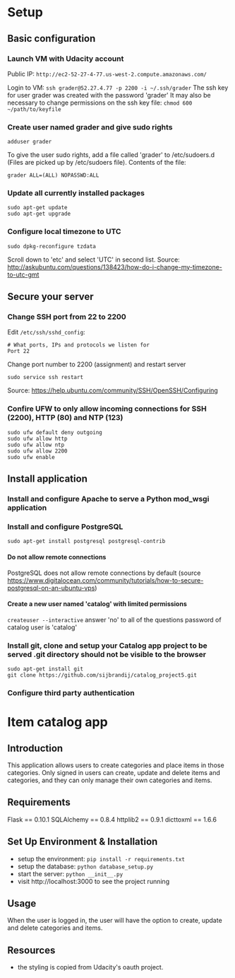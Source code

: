 # Setup

## Basic configuration

### Launch VM with Udacity account
Public IP: ```http://ec2-52-27-4-77.us-west-2.compute.amazonaws.com/```

Login to VM: ```ssh grader@52.27.4.77 -p 2200 -i ~/.ssh/grader```
The ssh key for user grader was created with the password 'grader'
It may also be necessary to change permissions on the ssh key file:
```chmod 600 ~/path/to/keyfile```

### Create user named grader and give sudo rights
```
adduser grader
```
To give the user sudo rights, add a file called 'grader' to /etc/sudoers.d (Files are picked up by /etc/sudoers file). Contents of the file:
```
grader ALL=(ALL) NOPASSWD:ALL
```

### Update all currently installed packages
```
sudo apt-get update
sudo apt-get upgrade
```

### Configure local timezone to UTC
```
sudo dpkg-reconfigure tzdata
```
Scroll down to 'etc' and select 'UTC' in second list.
Source: http://askubuntu.com/questions/138423/how-do-i-change-my-timezone-to-utc-gmt

## Secure your server

### Change SSH port from 22 to 2200
Edit ```/etc/ssh/sshd_config```:
```
# What ports, IPs and protocols we listen for
Port 22
```
Change port number to 2200 (assignment) and restart server
```
sudo service ssh restart
```

Source: https://help.ubuntu.com/community/SSH/OpenSSH/Configuring


### Confire UFW to only allow incoming connections for SSH (2200), HTTP (80) and NTP (123)
```
sudo ufw default deny outgoing
sudo ufw allow http
sudo ufw allow ntp
sudo ufw allow 2200
sudo ufw enable
```

## Install application

### Install and configure Apache to serve a Python mod_wsgi application
### Install and configure PostgreSQL
```
sudo apt-get install postgresql postgresql-contrib
```

#### Do not allow remote connections
PostgreSQL does not allow remote connections by default (source https://www.digitalocean.com/community/tutorials/how-to-secure-postgresql-on-an-ubuntu-vps)

#### Create a new user named 'catalog' with limited permissions
```createuser --interactive```
answer 'no' to all of the questions
password of catalog user is 'catalog'

### Install git, clone and setup your Catalog app project to be served .git directory should not be visible to the browser
```
sudo apt-get install git
git clone https://github.com/sijbrandij/catalog_project5.git
```

### Configure third party authentication


# Item catalog app

## Introduction
This application allows users to create categories and place items in those categories. Only signed in users can create, update and delete items and categories, and they can only manage their own categories and items.

## Requirements
Flask == 0.10.1
SQLAlchemy == 0.8.4
httplib2 == 0.9.1
dicttoxml == 1.6.6

## Set Up Environment & Installation
- setup the environment: ```pip install -r requirements.txt```
- setup the database: ```python database_setup.py```
- start the server: ```python __init__.py```
- visit http://localhost:3000 to see the project running

## Usage
When the user is logged in, the user will have the option to create, update and delete categories and items.

## Resources
- the styling is copied from Udacity's oauth project.
